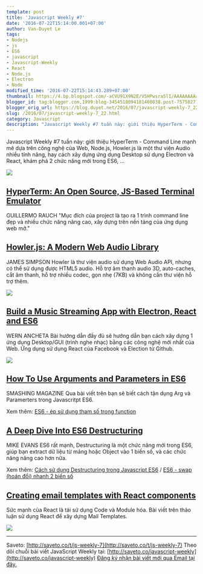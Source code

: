 ```yaml
---
template: post
title: 'Javascript Weekly #7'
date: '2016-07-22T15:14:00.001+07:00'
author: Van-Duyet Le
tags:
- Nodejs
- js
- ES6
- javascript
- Javascript-Weekly
- React
- Node.js
- Electron
- Node
modified_time: '2016-07-22T15:14:43.289+07:00'
thumbnail: https://4.bp.blogspot.com/-aCVU91X9N2E/V5HPwsra5lI/AAAAAAAAaJU/O6M7sA63ap0c1degbSZcyUTLXnY3hx_AACK4B/s1600/hyperterm.gif
blogger_id: tag:blogger.com,1999:blog-3454518094181460838.post-7575027168562344583
blogger_orig_url: https://blog.duyet.net/2016/07/javascript-weekly-7_22.html
slug: /2016/07/javascript-weekly-7_22.html
category: Javascript
description: "Javascript Weekly #7 tuần này: giới thiệu HyperTerm - Command Line mạnh mẽ dựa trên công nghệ của Web, Node.js, Howler.js là một thư viện Audio nhiều tính năng, hay cách xây dựng ứng dụng Desktop sử dụng Electron và React, khám phá 2 chức năng mới trong ES6, ..."
---
```


Javascript Weekly #7 tuần này: giới thiệu HyperTerm - Command Line mạnh mẽ dựa trên công nghệ của Web, Node.js, Howler.js là một thư viện Audio nhiều tính năng, hay cách xây dựng ứng dụng Desktop sử dụng Electron và React, khám phá 2 chức năng mới trong ES6, ...

[![](https://4.bp.blogspot.com/-aCVU91X9N2E/V5HPwsra5lI/AAAAAAAAaJU/O6M7sA63ap0c1degbSZcyUTLXnY3hx_AACK4B/s1600/hyperterm.gif)](https://4.bp.blogspot.com/-aCVU91X9N2E/V5HPwsra5lI/AAAAAAAAaJU/O6M7sA63ap0c1degbSZcyUTLXnY3hx_AACK4B/s1600/hyperterm.gif)

## [HyperTerm: An Open Source, JS-Based Terminal Emulator](http://saveto.co/1Jm2n3) ##
GUILLERMO RAUCH
"Mục đích của project là tạo ra 1 trình command line đẹp và nhiều chức năng nâng cao, xây dựng trên nền tảng của ứng dụng web mở."

## [Howler.js: A Modern Web Audio Library](http://saveto.co/6LdX60) ##
JAMES SIMPSON
Howler là thư viện audio sử dụng Web Audio API, nhưng có thể sử dụng được HTML5 audio. Hỗ trợ âm thanh audio 3D, auto-caches, cắt âm thanh, hỗ trợ nhiều codec, gọn nhẹ (7KB) và không cần thư viện hỗ trợ thêm.

[![](https://2.bp.blogspot.com/-au082lKAESo/V5HQre8Z41I/AAAAAAAAaJg/hyEmmPmePowCgrYYA1XtWu8x4I6eZdUYACK4B/s400/screencapture-howlerjs-com-assets-howler-js-examples-player-1469173912027.png)](http://saveto.co/6LdX60)

## [Build a Music Streaming App with Electron, React and ES6](http://saveto.co/goHnrM) ##
WERN ANCHETA
Bài hướng dẫn đầy đủ sẽ hướng dẫn bạn cách xây dựng 1 ứng dụng Desktop/GUI (trình nghe nhạc) bằng các công nghệ mới nhất của Web. Ứng dụng sử dụng React của Facebook và Election từ Github.

[![](https://2.bp.blogspot.com/--c3p6Gn5YeU/V5HRrH3iaNI/AAAAAAAAaJs/Oq-cs27gxT0-S3EfkuPs_5TXNrPjpY8pgCK4B/s400/1456922655electron-soundcloud.png)](http://saveto.co/goHnrM)

## [How To Use Arguments and Parameters in ES6](http://saveto.co/FWIht5) ##
SMASHING MAGAZINE
Qua bài viết trên bạn sẽ biết cách tận dụng Arg và Paramerters trong Javascritpt ES6.

Xem thêm: [ES6 - ép sử dụng tham số trong function](http://blog.duyetdev.com/2016/05/es6-ep-su-dung-tham-so-trong-function.html)

## [A Deep Dive Into ES6 Destructuring](http://saveto.co/Cuwa2j) ##
MIKE EVANS
ES6 rất mạnh, Destructuring là một chức năng mới trong ES6, giúp bạn extract dữ liệu từ mảng hoặc Object vào 1 biến số, và các chức năng nâng cao hơn nữa.

Xem thêm: [Cách sử dụng Destructuring trong Javascript ES6](http://blog.duyetdev.com/2016/05/cach-su-dung-destructuring-javascript-es6.html) / [ES6 - swap (hoán đổi) nhanh 2 biến số](http://blog.duyetdev.com/2016/05/es6-swap-via-destructuring.html)

## [Creating email templates with React components](http://saveto.co/5LigTV) ##
Sức mạnh của React là tái sử dụng Code và Module hóa. Bài viết trên thảo luận sử dụng React để xây dựng Mail Templates.

[![](https://2.bp.blogspot.com/-QOTIHDPLu34/V5HUXeiNqRI/AAAAAAAAaJ4/ka6KUXWiMlUKokAqBwK_hVDwrEsTXnyxQCK4B/s400/assertible-react-email.png)](http://saveto.co/5LigTV)

-------------------
Saveto: [http://saveto.co/t/js-weekly-7](http://saveto.co/t/js-weekly-7)
Theo dõi chuỗi bài viết JavaScript Weekly tại: [http://saveto.co/javascript-weekly](http://saveto.co/javascript-weekly)
[Đăng ký nhận bài viết mới qua Email tại đây.](http://saveto.co/sfZ60w)
